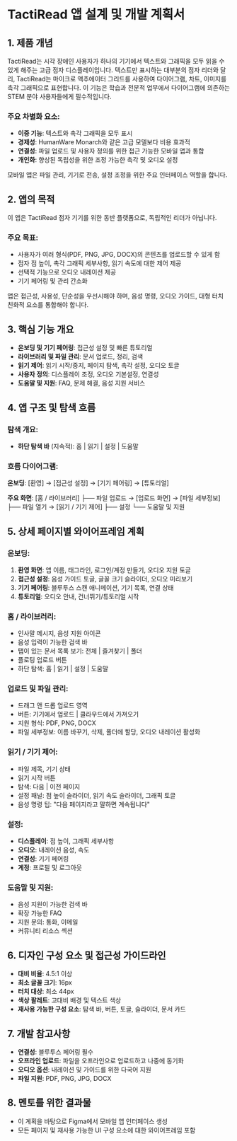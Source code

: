 # TactiRead 앱 설계 및 개발 계획서

## 1. 제품 개념

TactiRead는 시각 장애인 사용자가 하나의 기기에서 텍스트와 그래픽을 모두 읽을 수 있게 해주는 고급 점자 디스플레이입니다. 텍스트만 표시하는 대부분의 점자 리더와 달리, TactiRead는 마이크로 액추에이터 그리드를 사용하여 다이어그램, 차트, 이미지를 촉각 그래픽으로 표현합니다. 이 기능은 학습과 전문적 업무에서 다이어그램에 의존하는 STEM 분야 사용자들에게 필수적입니다.

### 주요 차별화 요소:
- **이중 기능**: 텍스트와 촉각 그래픽을 모두 표시
- **경제성**: HumanWare Monarch와 같은 고급 모델보다 비용 효과적
- **연결성**: 파일 업로드 및 사용자 정의를 위한 접근 가능한 모바일 앱과 통합
- **개인화**: 향상된 독립성을 위한 조정 가능한 촉각 및 오디오 설정

모바일 앱은 파일 관리, 기기로 전송, 설정 조정을 위한 주요 인터페이스 역할을 합니다.

## 2. 앱의 목적

이 앱은 TactiRead 점자 기기를 위한 동반 플랫폼으로, 독립적인 리더가 아닙니다. 

### 주요 목표:
- 사용자가 여러 형식(PDF, PNG, JPG, DOCX)의 콘텐츠를 업로드할 수 있게 함
- 점자 점 높이, 촉각 그래픽 세부사항, 읽기 속도에 대한 제어 제공
- 선택적 기능으로 오디오 내레이션 제공
- 기기 페어링 및 관리 간소화

앱은 접근성, 사용성, 단순성을 우선시해야 하며, 음성 명령, 오디오 가이드, 대형 터치 친화적 요소를 통합해야 합니다.

## 3. 핵심 기능 개요

- **온보딩 및 기기 페어링**: 접근성 설정 및 빠른 튜토리얼
- **라이브러리 및 파일 관리**: 문서 업로드, 정리, 검색
- **읽기 제어**: 읽기 시작/중지, 페이지 탐색, 촉각 설정, 오디오 토글
- **사용자 정의**: 디스플레이 조정, 오디오 기본설정, 연결성
- **도움말 및 지원**: FAQ, 문제 해결, 음성 지원 서비스

## 4. 앱 구조 및 탐색 흐름

### 탐색 개요:
- **하단 탐색 바** (지속적): 홈 | 읽기 | 설정 | 도움말

### 흐름 다이어그램:
**온보딩**: [환영] → [접근성 설정] → [기기 페어링] → [튜토리얼]

**주요 화면**: 
[홈 / 라이브러리]
├── 파일 업로드 → [업로드 화면] → [파일 세부정보]
├── 파일 열기 → [읽기 / 기기 제어]
├── 설정
└── 도움말 및 지원

## 5. 상세 페이지별 와이어프레임 계획

### 온보딩:
1. **환영 화면**: 앱 이름, 태그라인, 로그인/계정 만들기, 오디오 지원 토글
2. **접근성 설정**: 음성 가이드 토글, 글꼴 크기 슬라이더, 오디오 미리보기
3. **기기 페어링**: 블루투스 스캔 애니메이션, 기기 목록, 연결 상태
4. **튜토리얼**: 오디오 안내, 건너뛰기/튜토리얼 시작

### 홈 / 라이브러리:
- 인사말 메시지, 음성 지원 아이콘
- 음성 입력이 가능한 검색 바
- 탭이 있는 문서 목록 보기: 전체 | 즐겨찾기 | 폴더
- 플로팅 업로드 버튼
- 하단 탐색: 홈 | 읽기 | 설정 | 도움말

### 업로드 및 파일 관리:
- 드래그 앤 드롭 업로드 영역
- 버튼: 기기에서 업로드 | 클라우드에서 가져오기
- 지원 형식: PDF, PNG, DOCX
- 파일 세부정보: 이름 바꾸기, 삭제, 폴더에 할당, 오디오 내레이션 활성화

### 읽기 / 기기 제어:
- 파일 제목, 기기 상태
- 읽기 시작 버튼
- 탐색: 다음 | 이전 페이지
- 설정 패널: 점 높이 슬라이더, 읽기 속도 슬라이더, 그래픽 토글
- 음성 명령 팁: "다음 페이지라고 말하면 계속됩니다"

### 설정:
- **디스플레이**: 점 높이, 그래픽 세부사항
- **오디오**: 내레이션 음성, 속도
- **연결성**: 기기 페어링
- **계정**: 프로필 및 로그아웃

### 도움말 및 지원:
- 음성 지원이 가능한 검색 바
- 확장 가능한 FAQ
- 지원 문의: 통화, 이메일
- 커뮤니티 리소스 섹션

## 6. 디자인 구성 요소 및 접근성 가이드라인

- **대비 비율**: 4.5:1 이상
- **최소 글꼴 크기**: 16px
- **터치 대상**: 최소 44px
- **색상 팔레트**: 고대비 배경 및 텍스트 색상
- **재사용 가능한 구성 요소**: 탐색 바, 버튼, 토글, 슬라이더, 문서 카드

## 7. 개발 참고사항

- **연결성**: 블루투스 페어링 필수
- **오프라인 업로드**: 파일을 오프라인으로 업로드하고 나중에 동기화
- **오디오 옵션**: 내레이션 및 가이드를 위한 다국어 지원
- **파일 지원**: PDF, PNG, JPG, DOCX

## 8. 멘토를 위한 결과물

- 이 계획을 바탕으로 Figma에서 모바일 앱 인터페이스 생성
- 모든 페이지 및 재사용 가능한 UI 구성 요소에 대한 와이어프레임 포함
